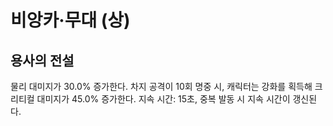 # 비앙카·무대 (상)

## 용사의 전설

물리 대미지가 30.0% 증가한다. 차지 공격이 10회 명중 시, 캐릭터는 강화를 획득해 크리티컬 대미지가 45.0% 증가한다. 지속 시간: 15초, 중복 발동 시 지속 시간이 갱신된다.
